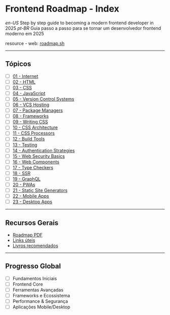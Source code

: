 # Frontend Roadmap - Index

_en-US_
Step by step guide to becoming a modern frontend developer in 2025
_pt-BR_
Guia passo a passo para se tornar um desenvolvedor frontend moderno em 2025

resource - web: [roadmap.sh](https://roadmap.sh/frontend)

---

## Tópicos

- [ ] [01 - Internet](./topics/01_internet/notes.md)
- [ ] [02 - HTML](./topics/02_html/notes.md)
- [ ] [03 - CSS](./topics/03_css/notes.md)
- [ ] [04 - JavaScript](./topics/04_javaScript/notes.md)
- [ ] [05 - Version Control Systems](./topics/05_versionControlSystems/notes.md)
- [ ] [06 - VCS Hosting](./topics/06_VCSHosting/notes.md)
- [ ] [07 - Package Managers](./topics/07_packageManagers/notes.md)
- [ ] [08 - Frameworks](./topics/08_frameworks/notes.md)
- [ ] [09 - Writing CSS](./topics/09_writingCSS/notes.md)
- [ ] [10 - CSS Architecture](./topics/10_CSSArchitecture/notes.md)
- [ ] [11 - CSS Processors](./topics/11_CSSProcessors/notes.md)
- [ ] [12 - Build Tools](./topics/12_buildTools/notes.md)
- [ ] [13 - Testing](./topics/13_testing/notes.md)
- [ ] [14 - Authentication Strategies](./topics/14_authenticationStrategies/notes.md)
- [ ] [15 - Web Security Basics](./topics/15_webSecurityBasics/notes.md)
- [ ] [16 - Web Components](./topics/16_webComponents/notes.md)
- [ ] [17 - Type Checkers](./topics/17/notes.md)
- [ ] [18 - SSR](./topics/10_modernCSS/notes.md)
- [ ] [19 - GraphQL](./topics/13_APIs/notes.md)
- [ ] [20 - PWAs](./topics/17_pwa/notes.md)
- [ ] [21 - Static Site Generators](./topics/18_webAssembly/notes.md)
- [ ] [22 - Mobile Apps](./topics/20_mobileApps/notes.md)
- [ ] [23 - Desktop Apps](./topics/21_desktopApps/notes.md)

---

## Recursos Gerais

- [Roadmap PDF](./resources/roadmap.pdf)
- [Links úteis](./resources/links.md)
- [Livros recomendados](./resources/books.md)

---

## Progresso Global

- [ ] Fundamentos Iniciais
- [ ] Frontend Core
- [ ] Ferramentas Avançadas
- [ ] Frameworks e Ecossistema
- [ ] Performance & Segurança
- [ ] Aplicações Mobile/Desktop

